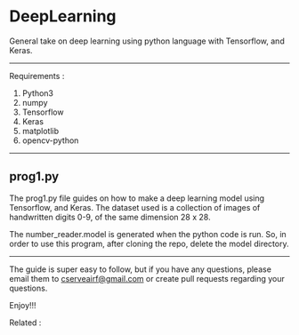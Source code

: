 # DeepLearning

General take on deep learning using python language with Tensorflow, and Keras.

***
Requirements :  
   1) Python3  
   2) numpy  
   3) Tensorflow  
   4) Keras  
   5) matplotlib
   6) opencv-python
***

**prog1.py**
------------
The prog1.py file guides on how to make a deep learning model using Tensorflow, and Keras. The dataset used is a collection of images of handwritten digits 0-9, of the same dimension 28 x 28.

The number_reader.model is generated when the python code is run. So, in order to use this program, after cloning the repo, delete the model directory. 

-------------
The guide is super easy to follow, but if you have any questions, please email them to cserveairf@gmail.com or create pull requests regarding your questions.

Enjoy!!!


Related :  
   